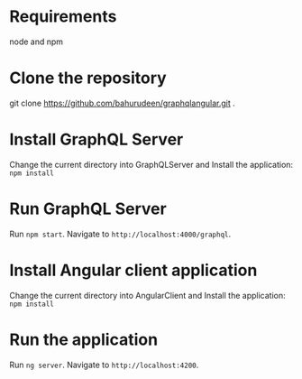 # Requirements

node and npm

# Clone the repository

git clone https://github.com/bahurudeen/graphqlangular.git .

# Install GraphQL Server

Change the current directory into GraphQLServer and Install the application: `npm install`

# Run GraphQL Server
Run `npm start`. Navigate to `http://localhost:4000/graphql`. 

# Install Angular client application

Change the current directory into AngularClient and Install the application: `npm install`

# Run the application
Run `ng server`. Navigate to `http://localhost:4200`.


